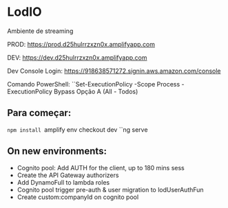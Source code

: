 # LodIO

Ambiente de streaming

PROD:
https://prod.d25hulrrzxzn0x.amplifyapp.com


DEV:
https://dev.d25hulrrzxzn0x.amplifyapp.com


Dev Console Login:
https://918638571272.signin.aws.amazon.com/console


Comando PowerShell:
``Set-ExecutionPolicy -Scope Process -ExecutionPolicy Bypass
Opção A (All - Todos)

## Para começar:

``npm install
``amplify env checkout dev
``ng serve

## On new environments:

  - Cognito pool: Add AUTH for the client, up to 180 mins sess
  - Create the API Gateway authorizers
  - Add DynamoFull to lambda roles
  - Cognito pool trigger pre-auth & user migration to lodUserAuthFun
  - Create custom:companyId on cognito pool